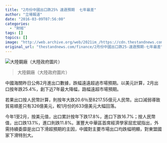```yaml
---
title: "2月份中國出口跌25% 遠遜預期  七年最差"
author: "立場報道"
date: "2016-03-09T07:56:00"
categories:
  - "財經"
tags: []
topics: []
image: "http://web.archive.org/web/2021im_/https://cdn.thestandnews.com/media/photos/cache/00123f3c47870b15e5cf01_xY6RC_1200x0.jpg"
original_url: "thestandnews.com/finance/2月份中國出口跌25-遠遜預期-七年最差"
---
```

![大陸鋼廠（大陸政府圖片）](http://web.archive.org/web/2021im_/https://cdn.thestandnews.com/media/photos/cache/00123f3c47870b15e5cf01_xY6RC_1200x0.jpg)

> 大陸鋼廠（大陸政府圖片）

中國海關昨日公佈2月進出口數據，跌幅遠遠超過市場預期。以美元計算，2月出口按年跌25.4%，創下近7年最大降幅，路幅遠超市場預期。

若果出口按人民幣計算，則按年大跌20.6％至8217.55億元人民幣。出口減弱導致貿易順差只有326億美元，較1月份的633億美元大幅回落。

今年1至2月，按美元值，出口累計按年下跌17.8%，進口下跌16.7%；按人民幣值，出口跌13.1%，進口則跌11.8%。滙豐大中華區首席經濟學家屈宏斌指出，外需持續委靡是出口下滑超預期的主因，中國對主要市場出口均跌幅明顯，對東盟國家下滑特別大。